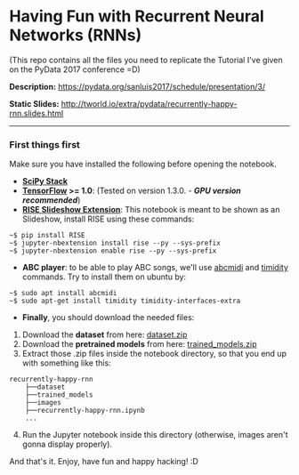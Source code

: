 # Having Fun with Recurrent Neural Networks (RNNs)
(This repo contains all the files you need to replicate the Tutorial I've given on the PyData 2017 conference =D)

**Description:** https://pydata.org/sanluis2017/schedule/presentation/3/

**Static Slides:** http://tworld.io/extra/pydata/recurrently-happy-rnn.slides.html


---
### First things first
Make sure you have installed the following before opening the notebook.
* **[SciPy Stack](https://www.scipy.org/install.html)**
* **[TensorFlow](https://www.tensorflow.org/install/) >= 1.0**: (Tested on version 1.3.0. - _**GPU version recommended**_)
* **[RISE Slideshow Extension](https://github.com/damianavila/RISE)**: This notebook is meant to be shown as an Slideshow, install RISE using these commands:
```
~$ pip install RISE
~$ jupyter-nbextension install rise --py --sys-prefix
~$ jupyter-nbextension enable rise --py --sys-prefix
```
* **ABC player**: to be able to play ABC songs, we'll use [abcmidi](http://abc.sourceforge.net/abcMIDI/original/) and [timidity](https://sfxpt.wordpress.com/2015/02/02/how-to-play-midi-files-under-ubuntu-linux/) commands. Try to install them on ubuntu by:
```
~$ sudo apt install abcmidi
~$ sudo apt-get install timidity timidity-interfaces-extra
```

* **Finally**, you should download the needed files:

1. Download the **dataset** from here: [dataset.zip](http://tworld-ai.com/extra/pydata/dataset.zip)
2. Download the **pretrained models** from here: [trained_models.zip](http://tworld-ai.com/extra/pydata/trained_models.zip)
3. Extract those .zip files inside the notebook directory, so that you end up with something like this:
```
recurrently-happy-rnn
    ├──dataset
    ├──trained_models
    ├──images
    ├──recurrently-happy-rnn.ipynb
    ...
```
4. Run the Jupyter notebook inside this directory (otherwise, images aren't gonna display properly).

And that's it.
Enjoy, have fun and happy hacking! :D
